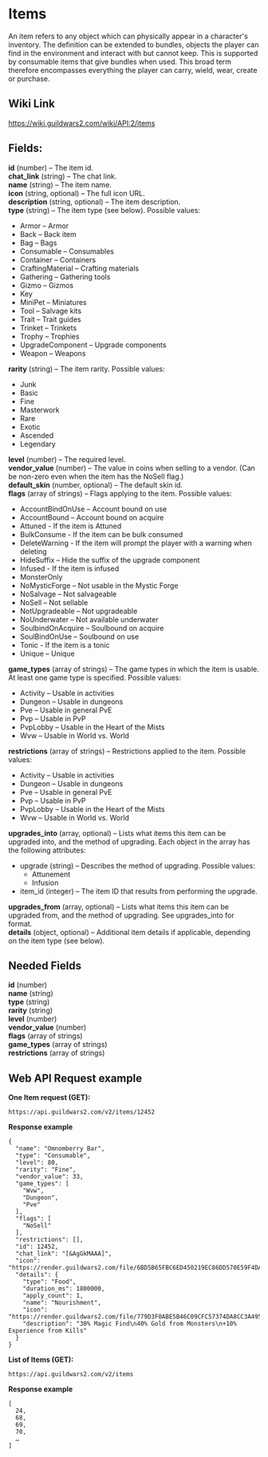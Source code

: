 # Items
An item refers to any object which can physically appear in a character's inventory. The definition can be extended to bundles, objects the player can find in the environment and interact with but cannot keep. This is supported by consumable items that give bundles when used. This broad term therefore encompasses everything the player can carry, wield, wear, create or purchase. 

## Wiki Link
https://wiki.guildwars2.com/wiki/API:2/items

## Fields:  
**id** (number) – The item id.  
**chat_link** (string) – The chat link.  
**name** (string) – The item name.  
**icon** (string, optional) – The full icon URL.  
**description** (string, optional) – The item description.  
**type** (string) – The item type (see below). Possible values:  
- Armor – Armor
- Back – Back item
- Bag – Bags
- Consumable – Consumables
- Container – Containers
- CraftingMaterial – Crafting materials
- Gathering – Gathering tools
- Gizmo – Gizmos
- Key
- MiniPet – Miniatures
- Tool – Salvage kits
- Trait – Trait guides
- Trinket – Trinkets
- Trophy – Trophies
- UpgradeComponent – Upgrade components
- Weapon – Weapons

**rarity** (string) – The item rarity. Possible values:  
- Junk
- Basic
- Fine
- Masterwork
- Rare
- Exotic
- Ascended
- Legendary  

**level** (number) – The required level.  
**vendor_value** (number) – The value in coins when selling to a vendor. (Can be non-zero even when the item has the NoSell flag.)  
**default_skin** (number, optional) – The default skin id.  
**flags** (array of strings) – Flags applying to the item. Possible values:  
- AccountBindOnUse – Account bound on use
- AccountBound – Account bound on acquire
- Attuned - If the item is Attuned
- BulkConsume - If the item can be bulk consumed
- DeleteWarning - If the item will prompt the player with a warning when deleting
- HideSuffix – Hide the suffix of the upgrade component
- Infused - If the item is infused
- MonsterOnly
- NoMysticForge – Not usable in the Mystic Forge
- NoSalvage – Not salvageable
- NoSell – Not sellable
- NotUpgradeable – Not upgradeable
- NoUnderwater – Not available underwater
- SoulbindOnAcquire – Soulbound on acquire
- SoulBindOnUse – Soulbound on use
- Tonic - If the item is a tonic
- Unique – Unique  

**game_types** (array of strings) – The game types in which the item is usable. At least one game type is specified.  Possible values:
- Activity – Usable in activities
- Dungeon – Usable in dungeons
- Pve – Usable in general PvE
- Pvp – Usable in PvP
- PvpLobby – Usable in the Heart of the Mists
- Wvw – Usable in World vs. World  

**restrictions** (array of strings) – Restrictions applied to the item. Possible values:
- Activity – Usable in activities
- Dungeon – Usable in dungeons
- Pve – Usable in general PvE
- Pvp – Usable in PvP
- PvpLobby – Usable in the Heart of the Mists
- Wvw – Usable in World vs. World  

**upgrades_into** (array, optional) – Lists what items this item can be upgraded into, and the method of upgrading. Each object in the array has the following attributes:
- upgrade (string) – Describes the method of upgrading. Possible values:
    - Attunement
    - Infusion    
- item_id (integer) – The item ID that results from performing the upgrade.  

**upgrades_from** (array, optional) – Lists what items this item can be upgraded from, and the method of upgrading. See upgrades_into for format.  
**details** (object, optional) – Additional item details if applicable, depending on the item type (see below).  

## Needed Fields  
**id** (number)  
**name** (string)  
**type** (string)  
**rarity** (string)  
**level** (number)  
**vendor_value** (number)  
**flags** (array of strings)  
**game_types** (array of strings)  
**restrictions** (array of strings)  

## Web API Request example
**One Item request (GET):**  
```
https://api.guildwars2.com/v2/items/12452
```
**Response example**
```
{
  "name": "Omnomberry Bar",
  "type": "Consumable",
  "level": 80,
  "rarity": "Fine",
  "vendor_value": 33,
  "game_types": [
    "Wvw",
    "Dungeon",
    "Pve"
  ],
  "flags": [
    "NoSell"
  ],
  "restrictions": [],
  "id": 12452,
  "chat_link": "[&AgGkMAAA]",
  "icon": "https://render.guildwars2.com/file/6BD5B65FBC6ED450219EC86DD570E59F4DA3791F/433643.png",
  "details": {
    "type": "Food",
    "duration_ms": 1800000,
    "apply_count": 1,
    "name": "Nourishment",
    "icon": "https://render.guildwars2.com/file/779D3F0ABE5B46C09CFC57374DA8CC3A495F291C/436367.png",
    "description": "30% Magic Find\n40% Gold from Monsters\n+10% Experience from Kills"
  }
}
```

**List of Items (GET):**  
```
https://api.guildwars2.com/v2/items
```
**Response example**
```
[
  24,
  68,
  69,
  70,
  …
]
```